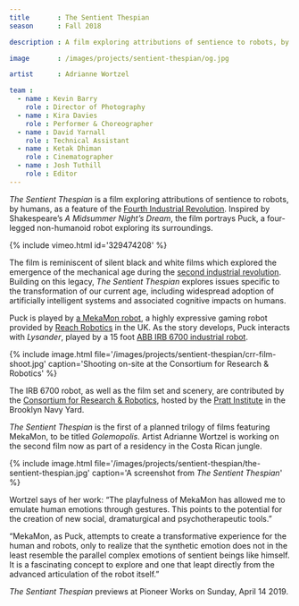 ```yaml
---
title       : The Sentient Thespian
season      : Fall 2018

description : A film exploring attributions of sentience to robots, by humans, as a feature of the Fourth Industrial Revolution, featuring the expressive, spider-like Mekamon robot.

image       : /images/projects/sentient-thespian/og.jpg

artist      : Adrianne Wortzel

team :
  - name : Kevin Barry
    role : Director of Photography
  - name : Kira Davies
    role : Performer & Choreographer
  - name : David Yarnall
    role : Technical Assistant
  - name : Ketak Dhiman
    role : Cinematographer
  - name : Josh Tuthill
    role : Editor
---
```


*The Sentient Thespian* is a film exploring attributions of sentience to robots, by humans, as a feature of the [Fourth Industrial Revolution](https://en.wikipedia.org/wiki/Fourth_Industrial_Revolution). Inspired by Shakespeare’s *A Midsummer Night’s Dream*, the film portrays Puck, a four-legged non-humanoid robot exploring its surroundings.

{% include vimeo.html id='329474208' %}

The film is reminiscent of silent black and white films which explored the emergence of the mechanical age during the [second industrial revolution](https://en.wikipedia.org/wiki/Second_Industrial_Revolution). Building on this legacy, *The Sentient Thespian* explores issues specific to the transformation of our current age, including widespread adoption of artificially intelligent systems and associated cognitive impacts on humans.

Puck is played by [a MekaMon robot](https://mekamon.com/), a highly expressive gaming robot provided by [Reach Robotics](https://reachrobotics.com/) in the UK. As the story develops, Puck interacts with *Lysander*, played by a 15 foot [ABB IRB 6700 industrial robot](https://new.abb.com/products/robotics/industrial-robots/irb-6700).

{% include image.html file='/images/projects/sentient-thespian/crr-film-shoot.jpg'
   caption='Shooting on-site at the Consortium for Research &amp; Robotics' %}

The IRB 6700 robot, as well as the film set and scenery, are contributed by the [Consortium for Research &amp; Robotics](https://consortiumrr.com/), hosted by the [Pratt Institute](https://www.pratt.edu/) in the Brooklyn Navy Yard.

*The Sentient Thespian* is the first of a planned trilogy of films featuring MekaMon, to be titled *Golemopolis*. Artist Adrianne Wortzel is working on the second film now as part of a residency in the Costa Rican jungle.

{% include image.html file='/images/projects/sentient-thespian/the-sentient-thespian.jpg'
   caption='A screenshot from *The Sentient Thespian*' %}

Wortzel says of her work: “The playfulness of MekaMon has allowed me to emulate human emotions through gestures. This points to the potential for the creation of new social, dramaturgical and
psychotherapeutic tools.”

“MekaMon, as Puck, attempts to create a transformative experience for the human and robots, only to realize that the synthetic emotion does not in the least resemble the parallel complex emotions of sentient beings like himself. It is a fascinating concept to explore and one that leapt directly from the advanced articulation of the robot itself.”

*The Sentiant Thespian* previews at Pioneer Works on Sunday, April 14 2019.